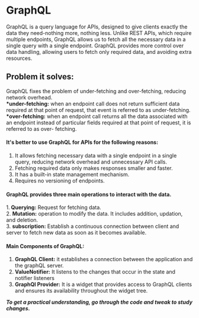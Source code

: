 # GraphQL

GraphQL is a query language for APIs, designed to give clients exactly the data they
need-nothing more, nothing less. Unlike REST APIs, which require multiple
endpoints, GraphQL allows us to fetch all the necessary data in a single query with a
single endpoint.
GraphQL provides more control over data handling, allowing users to fetch only required data, and avoiding extra resources.
## Problem it solves:
GraphQL fixes the problem of under-fetching and over-fetching, reducing network
overhead.<br>
<b>*under-fetching:</b> when an endpoint call does not return sufficient data required at that
point of request, that event is referred to as under-fetching.
<b>*over-fetching:</b> when an endpoint call returns all the data associated with an endpoint
instead of particular fields required at that point of request, it is referred to as over-
fetching.

#### It's better to use GraphQL for APIs for the following reasons:
1. It allows fetching necessary data with a single endpoint in a single query, reducing
network overhead and unnecessary API calls.
2. Fetching required data only makes responses smaller and faster.
3. It has a built-in state management mechanism.
4. Requires no versioning of endpoints.
#### GraphQL provides three main operations to interact with the data.
1.<b> Querying:</b> Request for fetching data.<br>
2. <b>Mutation:</b> operation to modify the data. It includes addition, updation, and
deletion.<br>
3. <b>subscription:</b> Establish a continuous connection between client and server to fetch
new data as soon as it becomes available.

#### Main Components of GraphQL:
1. <b>GraphQL Client:</b> it establishes a connection between the application and the graphQL server.<br>
2. <b>ValueNotifier:</b> It listens to the changes that occur in the state and notifier listeners<br>
3. <b>GraphQl Provider:</b> It is a widget that provides access to GraphQL clients and ensures
its availability throughout the widget tree.


<b><I> To get a practical understanding, go through the code and tweak to study changes.
